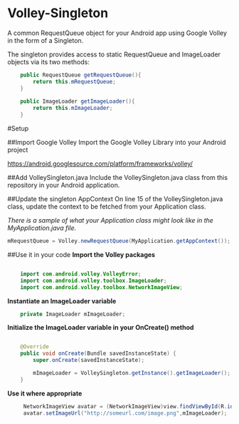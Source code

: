 Volley-Singleton
================

A common RequestQueue object for your Android app using Google Volley in the form of a Singleton.

The singleton provides access to static RequestQueue and ImageLoader objects via its two methods:
```Java
    public RequestQueue getRequestQueue(){
        return this.mRequestQueue;
    }
    
    public ImageLoader getImageLoader(){
        return this.mImageLoader;
    }
```
#Setup

##Import Google Volley
Import the Google Volley Library into your Android project

https://android.googlesource.com/platform/frameworks/volley/

##Add VolleySingleton.java
Include the VolleySingleton.java class from this repository in your Android application. 

##Update the singleton AppContext
On line 15 of the VolleySingleton.java class, update the context to be fetched from your Application class. 

*There is a sample of what your Application class might look like in the MyApplication.java file.*

```Java
mRequestQueue = Volley.newRequestQueue(MyApplication.getAppContext());
```

##Use it in your code
**Import the Volley packages**

```Java

    import com.android.volley.VolleyError;
    import com.android.volley.toolbox.ImageLoader;
    import com.android.volley.toolbox.NetworkImageView;
```

**Instantiate an ImageLoader variable**

```Java
    private ImageLoader mImageLoader;
```

**Initialize the ImageLoader variable in your OnCreate() method**

```Java

    @Override
    public void onCreate(Bundle savedInstanceState) {
        super.onCreate(savedInstanceState);

        mImageLoader = VolleySingleton.getInstance().getImageLoader();
    }
```

**Use it where appropriate**

```Java
     NetworkImageView avatar = (NetworkImageView)view.findViewById(R.id.twitter_avatar);
     avatar.setImageUrl("http://someurl.com/image.png",mImageLoader);
```
